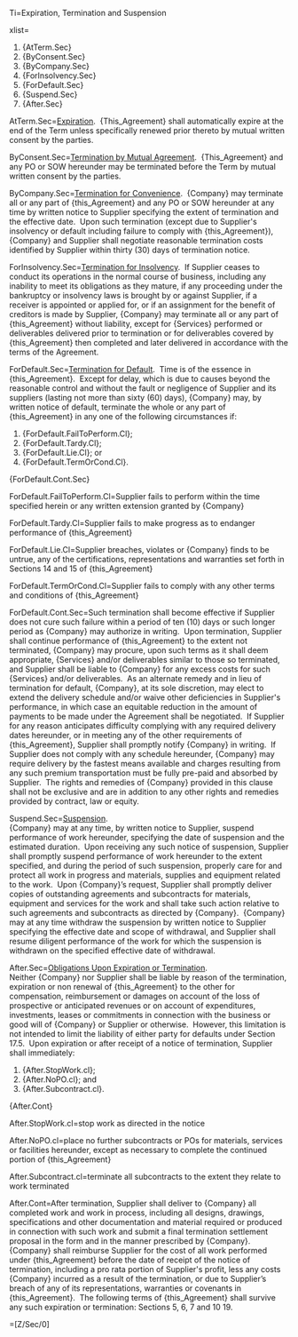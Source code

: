 Ti=Expiration, Termination and Suspension

xlist=<ol><li>{AtTerm.Sec}</li><li>{ByConsent.Sec}</li><li>{ByCompany.Sec}</li><li>{ForInsolvency.Sec}</li><li>{ForDefault.Sec}</li><li>{Suspend.Sec}</li><li>{After.Sec}</li></ol>

AtTerm.Sec=<u>Expiration</u>.&nbsp; {This_Agreement} shall automatically expire at the end of the Term unless specifically renewed prior thereto by mutual written consent by the parties.

ByConsent.Sec=<u>Termination by Mutual Agreement</u>.&nbsp; {This_Agreement} and any PO or SOW hereunder may be terminated before the Term by mutual written consent by the parties.

ByCompany.Sec=<u>Termination for Convenience</u>.&nbsp; {Company} may terminate all or any part of {this_Agreement} and any PO or SOW hereunder at any time by written notice to Supplier specifying the extent of termination and the effective date.&nbsp; Upon such termination (except due to Supplier's insolvency or default including failure to comply with {this_Agreement}), {Company} and Supplier shall negotiate reasonable termination costs identified by Supplier within thirty (30) days of termination notice.

ForInsolvency.Sec=<u>Termination for Insolvency</u>.&nbsp; If Supplier ceases to conduct its operations in the normal course of business, including any inability to meet its obligations as they mature, if any proceeding under the bankruptcy or insolvency laws is brought by or against Supplier, if a receiver is appointed or applied for, or if an assignment for the benefit of creditors is made by Supplier, {Company} may terminate all or any part of {this_Agreement} without liability, except for {Services} performed or deliverables delivered prior to termination or for deliverables covered by {this_Agreement} then completed and later delivered in accordance with the terms of the Agreement.

ForDefault.Sec=<u>Termination for Default</u>.&nbsp; Time is of the essence in {this_Agreement}.&nbsp; Except for delay, which is due to causes beyond the reasonable control and without the fault or negligence of Supplier and its suppliers (lasting not more than sixty (60) days), {Company} may, by written notice of default, terminate the whole or any part of {this_Agreement} in any one of the following circumstances if: <ol><li>{ForDefault.FailToPerform.Cl};</li><li>{ForDefault.Tardy.Cl};</li><li>{ForDefault.Lie.Cl}; or</li><li>{ForDefault.TermOrCond.Cl}.</li></ol> {ForDefault.Cont.Sec}

ForDefault.FailToPerform.Cl=Supplier fails to perform within the time specified herein or any written extension granted by {Company}

ForDefault.Tardy.Cl=Supplier fails to make progress as to endanger performance of {this_Agreement}

ForDefault.Lie.Cl=Supplier breaches, violates or {Company} finds to be untrue, any of the certifications, representations and warranties set forth in Sections 14 and 15 of {this_Agreement}

ForDefault.TermOrCond.Cl=Supplier fails to comply with any other terms and conditions of {this_Agreement}

ForDefault.Cont.Sec=Such termination shall become effective if Supplier does not cure such failure within a period of ten (10) days or such longer period as {Company} may authorize in writing.&nbsp; Upon termination, Supplier shall continue performance of {this_Agreement} to the extent not terminated, {Company} may procure, upon such terms as it shall deem appropriate, {Services} and/or deliverables similar to those so terminated, and Supplier shall be liable to {Company} for any excess costs for such {Services} and/or deliverables.&nbsp; As an alternate remedy and in lieu of termination for default, {Company}, at its sole discretion, may elect to extend the delivery schedule and/or waive other deficiencies in Supplier's performance, in which case an equitable reduction in the amount of payments to be made under the Agreement shall be negotiated.&nbsp; If Supplier for any reason anticipates difficulty complying with any required delivery dates hereunder, or in meeting any of the other requirements of {this_Agreement}, Supplier shall promptly notify {Company} in writing.&nbsp; If Supplier does not comply with any schedule hereunder, {Company} may require delivery by the fastest means available and charges resulting from any such premium transportation must be fully pre-paid and absorbed by Supplier.&nbsp; The rights and remedies of {Company} provided in this clause shall not be exclusive and are in addition to any other rights and remedies provided by contract, law or equity.

Suspend.Sec=<u>Suspension</u>.<br>{Company} may at any time, by written notice to Supplier, suspend performance of work hereunder, specifying the date of suspension and the estimated duration.&nbsp; Upon receiving any such notice of suspension, Supplier shall promptly suspend performance of work hereunder to the extent specified, and during the period of such suspension, properly care for and protect all work in progress and materials, supplies and equipment related to the work.&nbsp; Upon {Company}&rsquo;s request, Supplier shall promptly deliver copies of outstanding agreements and subcontracts for materials, equipment and services for the work and shall take such action relative to such agreements and subcontracts as directed by {Company}.&nbsp; {Company} may at any time withdraw the suspension by written notice to Supplier specifying the effective date and scope of withdrawal, and Supplier shall resume diligent performance of the work for which the suspension is withdrawn on the specified effective date of withdrawal.

After.Sec=<u>Obligations Upon Expiration or Termination</u>.<br>Neither {Company} nor Supplier shall be liable by reason of the termination, expiration or non renewal of {this_Agreement} to the other for compensation, reimbursement or damages on account of the loss of prospective or anticipated revenues or on account of expenditures, investments, leases or commitments in connection with the business or good will of {Company} or Supplier or otherwise.&nbsp; However, this limitation is not intended to limit the liability of either party for defaults under Section 17.5.&nbsp; Upon expiration or after receipt of a notice of termination, Supplier shall immediately: <ol><li>{After.StopWork.cl};</li><li>{After.NoPO.cl}; and</li><li>{After.Subcontract.cl}.</li></ol>{After.Cont}

After.StopWork.cl=stop work as directed in the notice

After.NoPO.cl=place no further subcontracts or POs for materials, services or facilities hereunder, except as necessary to complete the continued portion of {this_Agreement}

After.Subcontract.cl=terminate all subcontracts to the extent they relate to work terminated

After.Cont=After termination, Supplier shall deliver to {Company} all completed work and work in process, including all designs, drawings, specifications and other documentation and material required or produced in connection with such work and submit a final termination settlement proposal in the form and in the manner prescribed by {Company}.&nbsp; {Company} shall reimburse Supplier for the cost of all work performed under {this_Agreement} before the date of receipt of the notice of termination, including a pro rata portion of Supplier's profit, less any costs {Company} incurred as a result of the termination, or due to Supplier&rsquo;s breach of any of its representations, warranties or covenants in {this_Agreement}.&nbsp; The following terms of {this_Agreement} shall survive any such expiration or termination: Sections 5, 6, 7 and 10 19.

=[Z/Sec/0]
